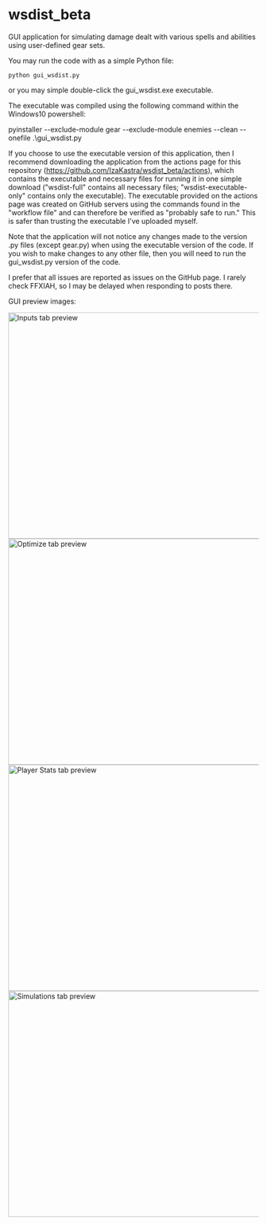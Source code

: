 # wsdist_beta
 
GUI application for simulating damage dealt with various spells and abilities using user-defined gear sets.

You may run the code with as a simple Python file:

    python gui_wsdist.py

or you may simple double-click the gui_wsdist.exe executable. 


The executable was compiled using the following command within the Windows10 powershell:

pyinstaller --exclude-module gear --exclude-module enemies --clean --onefile .\gui_wsdist.py


If you choose to use the executable version of this application, then I recommend downloading the application from the actions page for this repository (https://github.com/IzaKastra/wsdist_beta/actions), which contains the executable and necessary files for running it in one simple download ("wsdist-full" contains all necessary files; "wsdist-executable-only" contains only the executable). The executable provided on the actions page was created on GitHub servers using the commands found in the "workflow file" and can therefore be verified as "probably safe to run." This is safer than trusting the executable I've uploaded myself.

Note that the application will not notice any changes made to the version .py files (except gear.py) when using the executable version of the code. If you wish to make changes to any other file, then you will need to run the gui_wsdist.py version of the code.


I prefer that all issues are reported as issues on the GitHub page. I rarely check FFXIAH, so I may be delayed when responding to posts there.



GUI preview images:

<img src="https://i.imgur.com/pswkepe.png" alt="Inputs tab preview" width="857" height="454">
<img src="https://i.imgur.com/4mLpiJB.png" alt="Optimize tab preview" width="857" height="454">
<img src="https://i.imgur.com/LTptfE4.png" alt="Player Stats tab preview" width="857" height="454">
<img src="https://i.imgur.com/ZfuJHuA.png" alt="Simulations tab preview" width="857" height="454">

